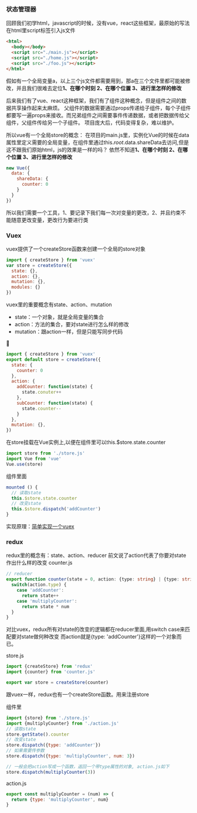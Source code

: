### 状态管理器
回顾我们初学html，javascript的时候，没有vue，react这些框架，最原始的写法在html里script标签引入js文件
```html
<html>
  <body></body>
  <script src="./main.js"></script>
  <script src="./home.js"></script>
  <script src="./foo.js"></script>
</html>
```
假如有一个全局变量a，以上三个js文件都需要用到，那a在三个文件里都可能被修改，并且我们很难去定位**1、在哪个时刻 2、在哪个位置 3、进行里怎样的修改**

后来我们有了vue、react这种框架，我们有了组件这种概念，但是组件之间的数据共享操作起来太麻烦。
父组件的数据需要通过props传递给子组件，每个子组件都要写一遍props来接收。而兄弟组件之间需要事件传递数据，或者把数据传给父组件，父组件传给另一个子组件。
项目庞大后，代码变得复杂，难以维护。

所以vue有一个全局store的概念：
在项目的main.js里，实例化Vue的时候在data属性里定义需要的全局变量，在组件里通过this.$root.$data.shareData去访问,但是这不跟我们原始html，js的效果是一样的吗？
依然不知道**1、在哪个时刻 2、在哪个位置 3、进行里怎样的修改**
```javascript
new Vue({
  data: {
    shareData: {
      counter: 0
    }
  }
})
```
所以我们需要一个工具，1、要记录下我们每一次对变量的更改，2、并且约束不能随意更改变量，更改行为要进行类

### Vuex
vuex提供了一个createStore函数来创建一个全局的store对象
```javascript
import { createStore } from 'vuex'
var store = createStore({
  state: {},
  action: {},
  mutation: {},
  modules: {}
})
```
vuex里的重要概念有state、action、mutation
* state：一个对象，就是全局变量的集合
* action：方法的集合，要对state进行怎么样的修改
* mutation：跟action一样，但是只能写同步代码

🌰
```javascript
import { createStore } from 'vuex'
export default store = createStore({
  state: {
    counter: 0
  },
  action: {
    addCounter: function(state) {
      state.conuter++
    },
    subCounter: function(state) {
      state.counter--
    }
  },
  mutation: {},
})
```
在store挂载在Vue实例上,以便在组件里可以this.$store.state.counter
```javascript
import store from './store.js'
import Vue from 'vue'
Vue.use(store)
```
组件里面
```javascript
mounted () {
  // 读取state
  this.$store.state.counter
  // 改变state
  this.$store.dispatch('addCounter')
}
```
实现原理：[简单实现一个vuex](https://github.com/fairySusan/vuex-demo)

### redux
redux里的概念有：state、action、reducer
前文说了action代表了你要对state作出什么样的改变
counter.js
```typescript
// reducer
export function counter(state = 0, action: {type: string} | {type: string; num: number}) {
  switch(action.type) {
    case 'addCounter':
      return state++
    case 'multiplyCounter':
      return state * num
  }
}
```
对比vuex，redux所有对state的改变的逻辑都在reducer里面,用switch case来匹配要对state做何种改变
而action就是{type: 'addCounter'}这样的一个对象而已。

store.js
```javascript
import {createStore} from 'redux'
import {counter} from 'counter.js'

export var store = createStore(counter)
```
跟vuex一样，redux也有一个createStore函数。用来注册store

组件里
```javascript
import {store} from './store.js'
import {multiplyCounter} from './action.js'
// 读取state
store.getState().counter
// 改变state
store.dispatch({type: 'addCounter'})
// 如果需要传参数
store.dispatch({type: 'multiplyCounter', num: 3})

// 一般会把action写成一个函数，返回一个带type属性的对象, action.js如下
store.dispatch(multiplyCounter(3))
```
action.js
```javascript
export const multiplyCounter = (num) => { 
  return {type: 'multiplyCounter', num}
}
```